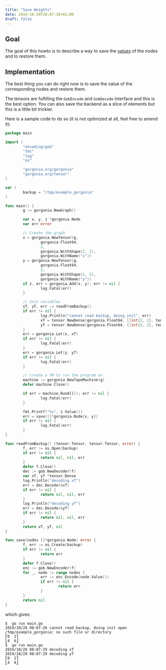 ```yaml
---
title: "Save Weights"
date: 2019-10-29T20:07:16+01:00
draft: false
---
```


## Goal

The goal of this howto is to describe a way to save the [values](/reference/value) of the nodes and to restore them.

## Implementation

The best thing you can do right now is to save the value of the corresponding nodes and restore them.

The tensors are fulfilling the `GobEncode` and `GobDecode` interface and this is the best option. You can also save the backend as a slice of elements but this is a little bit trickier.

Here is a sample code to do so (it is not optimized at all, feel free to amend it):

```go
package main

import (
        "encoding/gob"
        "fmt"
        "log"
        "os"

        "gorgonia.org/gorgonia"
        "gorgonia.org/tensor"
)

var (
        backup = "/tmp/example_gorgonia"
)

func main() {
        g := gorgonia.NewGraph()

        var x, y, z *gorgonia.Node
        var err error

        // Create the graph
        x = gorgonia.NewTensor(g,
                gorgonia.Float64,
                2,
                gorgonia.WithShape(2, 2),
                gorgonia.WithName("x"))
        y = gorgonia.NewTensor(g,
                gorgonia.Float64,
                2,
                gorgonia.WithShape(2, 2),
                gorgonia.WithName("y"))
        if z, err = gorgonia.Add(x, y); err != nil {
                log.Fatal(err)
        }

        // Init variables
        xT, yT, err := readFromBackup()
        if err != nil {
                log.Println("cannot read backup, doing init", err)
                xT = tensor.NewDense(gorgonia.Float64, []int{2, 2}, tensor.WithBacking([]float64{0, 1, 2, 3}))
                yT = tensor.NewDense(gorgonia.Float64, []int{2, 2}, tensor.WithBacking([]float64{0, 1, 2, 3}))
        }
        err = gorgonia.Let(x, xT)
        if err != nil {
                log.Fatal(err)
        }
        err = gorgonia.Let(y, yT)
        if err != nil {
                log.Fatal(err)
        }

        // create a VM to run the program on
        machine := gorgonia.NewTapeMachine(g)
        defer machine.Close()

        if err = machine.RunAll(); err != nil {
                log.Fatal(err)
        }

        fmt.Printf("%v", z.Value())
        err = save([]*gorgonia.Node{x, y})
        if err != nil {
                log.Fatal(err)
        }
}

func readFromBackup() (tensor.Tensor, tensor.Tensor, error) {
        f, err := os.Open(backup)
        if err != nil {
                return nil, nil, err
        }
        defer f.Close()
        dec := gob.NewDecoder(f)
        var xT, yT *tensor.Dense
        log.Println("decoding xT")
        err = dec.Decode(&xT)
        if err != nil {
                return nil, nil, err
        }
        log.Println("decoding yT")
        err = dec.Decode(&yT)
        if err != nil {
                return nil, nil, err
        }
        return xT, yT, nil
}

func save(nodes []*gorgonia.Node) error {
        f, err := os.Create(backup)
        if err != nil {
                return err
        }
        defer f.Close()
        enc := gob.NewEncoder(f)
        for _, node := range nodes {
                err := enc.Encode(node.Value())
                if err != nil {
                        return err
                }
        }
        return nil
}
```

which gives:

```text
$  go run main.go
2019/10/28 08:07:26 cannot read backup, doing init open /tmp/example_gorgonia: no such file or directory
⎡0  2⎤
⎣4  6⎦
$  go run main.go
2019/10/28 08:07:29 decoding xT
2019/10/28 08:07:29 decoding yT
⎡0  2⎤
⎣4  6⎦
```
